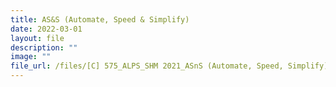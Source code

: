 ```yaml
---
title: AS&S (Automate, Speed & Simplify)
date: 2022-03-01
layout: file
description: ""
image: ""
file_url: /files/[C] 575_ALPS_SHM 2021_ASnS (Automate, Speed, Simplify).pdf
---
```

